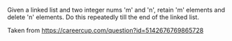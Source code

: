 Given a linked list and two integer nums 'm' and 'n',
retain 'm' elements and delete 'n' elements.
Do this repeatedly till the end of the linked list.

Taken from https://careercup.com/question?id=5142676769865728

